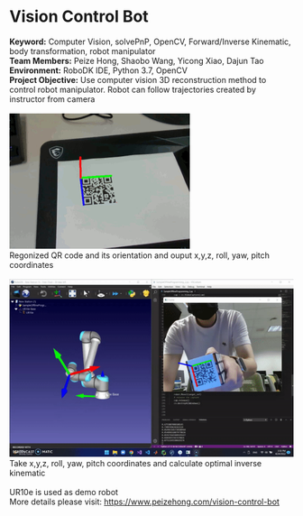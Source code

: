 # Vision Control Bot<br />
**Keyword:** Computer Vision, solvePnP, OpenCV, Forward/Inverse Kinematic, body transformation, robot manipulator<br />
**Team Members:** Peize Hong, Shaobo Wang, Yicong Xiao, Dajun Tao<br />
**Environment:** RoboDK IDE, Python 3.7, OpenCV <br />
**Project Objective:** Use computer vision 3D reconstruction method to control robot manipulator. Robot can follow trajectories created by instructor from camera<br />
<br />
![QR code orientation detection](Demo_Videos/output.gif)<br />
Regonized QR code and its orientation and ouput x,y,z, roll, yaw, pitch coordinates<br />
<br />
![](Demo_Videos/final_demo.gif)<br />
Take x,y,z, roll, yaw, pitch coordinates and calculate optimal inverse kinematic<br />
<br />
UR10e is used as demo robot<br />
More details please visit: https://www.peizehong.com/vision-control-bot
